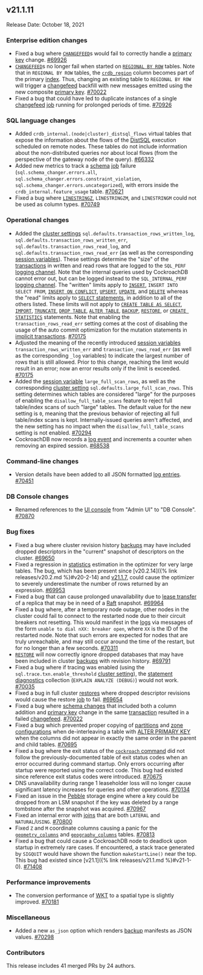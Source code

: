 ## v21.1.11

Release Date: October 18, 2021



<h3 id="v21-1-11-enterprise-edition-changes">Enterprise edition changes</h3>

- Fixed a bug where [`CHANGEFEED`](https://www.cockroachlabs.com/docs/v21.1/create-changefeed)s would fail to correctly handle a [primary key](https://www.cockroachlabs.com/docs/v21.1/primary-key) change. [#69926][#69926]
- [`CHANGEFEED`](https://www.cockroachlabs.com/docs/v21.1/create-changefeed)s no longer fail when started on [`REGIONAL BY ROW`](https://www.cockroachlabs.com/docs/v21.1/set-locality#set-the-table-locality-to-regional-by-row) tables. Note that in `REGIONAL BY ROW` tables, the [`crdb_region`](https://www.cockroachlabs.com/docs/v21.1/set-locality#crdb_region) column becomes part of the primary [index](https://www.cockroachlabs.com/docs/v21.1/indexes). Thus, changing an existing table to `REGIONAL BY ROW` will trigger a [changefeed](https://www.cockroachlabs.com/docs/v21.1/create-changefeed) backfill with new messages emitted using the new composite [primary key](https://www.cockroachlabs.com/docs/v21.1/primary-key). [#70022][#70022]
- Fixed a bug that could have led to duplicate instances of a single [changefeed](https://www.cockroachlabs.com/docs/v21.1/create-changefeed) [job](https://www.cockroachlabs.com/docs/v21.1/show-jobs) running for prolonged periods of time. [#70926][#70926]

<h3 id="v21-1-11-sql-language-changes">SQL language changes</h3>

- Added `crdb_internal.(node|cluster)_distsql_flows` virtual  tables that expose the information about the flows of the [DistSQL](https://www.cockroachlabs.com/docs/v21.1/architecture/sql-layer#distsql) execution scheduled on remote nodes. These tables do not include information about the non-distributed queries nor about local flows (from the perspective of the gateway node of the query). [#66332][#66332]
- Added new metrics to track a [schema](https://www.cockroachlabs.com/docs/v21.1/online-schema-changes) [job](https://www.cockroachlabs.com/docs/v21.1/show-jobs) failure (`sql.schema_changer.errors.all`, `sql.schema_changer.errors.constraint_violation`, `sql.schema_changer.errors.uncategorized`), with errors inside the `crdb_internal.feature_usage` table. [#70621][#70621]
- Fixed a bug where [`LINESTRINGZ`](https://www.cockroachlabs.com/docs/v21.1/linestring), `LINESTRINGZM`, and `LINESTRINGM` could not be used as column types. [#70749][#70749]

<h3 id="v21-1-11-operational-changes">Operational changes</h3>

- Added the [cluster settings](https://www.cockroachlabs.com/docs/v21.1/cluster-settings) `sql.defaults.transaction_rows_written_log`, `sql.defaults.transaction_rows_written_err`, `sql.defaults.transaction_rows_read_log`, and `sql.defaults.transaction_rows_read_err` (as well as the corresponding [session variables](https://www.cockroachlabs.com/docs/v21.1/set-vars#supported-variables)). These settings determine the "size" of the [transactions](https://www.cockroachlabs.com/docs/v21.1/transactions) in written and read rows that are logged to the `SQL_PERF` [logging channel](https://www.cockroachlabs.com/docs/v21.1/logging-overview). Note that the internal queries used by CockroachDB cannot error out, but can be logged instead to the `SQL_INTERNAL_PERF` [logging channel](https://www.cockroachlabs.com/docs/v21.1/logging-overview). The "written" limits apply to [`INSERT`](https://www.cockroachlabs.com/docs/v21.1/insert), `INSERT INTO SELECT FROM`, [`INSERT ON CONFLICT`](https://www.cockroachlabs.com/docs/v21.1/insert), [`UPSERT`](https://www.cockroachlabs.com/docs/v21.1/upsert), [`UPDATE`](https://www.cockroachlabs.com/docs/v21.1/update), and [`DELETE`](https://www.cockroachlabs.com/docs/v21.1/delete) whereas the "read" limits apply to [`SELECT` statements](https://www.cockroachlabs.com/docs/v21.1/selection-queries), in addition to all of the others listed. These limits will not apply to [`CREATE TABLE AS SELECT`](https://www.cockroachlabs.com/docs/v21.1/create-table), [`IMPORT`](https://www.cockroachlabs.com/docs/v21.1/import), [`TRUNCATE`](https://www.cockroachlabs.com/docs/v21.1/truncate), [`DROP TABLE`](https://www.cockroachlabs.com/docs/v21.1/drop-table), [`ALTER TABLE`](https://www.cockroachlabs.com/docs/v21.1/alter-table), [`BACKUP`](https://www.cockroachlabs.com/docs/v21.1/backup), [`RESTORE`](https://www.cockroachlabs.com/docs/v21.1/restore), or [`CREATE STATISTICS`](https://www.cockroachlabs.com/docs/v21.1/create-statistics) statements. Note that enabling the `transaction_rows_read_err` setting comes at the cost of disabling the usage of the auto commit optimization for the mutation statements in [implicit transactions](https://www.cockroachlabs.com/docs/v21.1/transactions#individual-statements). [#70175][#70175]
- Adjusted the meaning of the recently introduced [session variables](https://www.cockroachlabs.com/docs/v21.1/set-vars#supported-variables) `transaction_rows_written_err` and `transaction_rows_read_err` (as well as the corresponding `_log` variables) to indicate the largest number of rows that is still allowed. Prior to this change, reaching the limit would result in an error; now an error results only if the limit is exceeded. [#70175][#70175]
- Added the [session variable](https://www.cockroachlabs.com/docs/v21.1/set-vars#supported-variables) `large_full_scan_rows`, as well as the corresponding [cluster setting](https://www.cockroachlabs.com/docs/v21.1/cluster-settings) `sql.defaults.large_full_scan_rows`. This setting determines which tables are considered "large" for the purposes of enabling the `disallow_full_table_scans` feature to reject full table/index scans of such "large" tables. The default value for the new setting is `0`, meaning that the previous behavior of rejecting all full table/index scans is kept. Internally-issued queries aren't affected, and the new setting has no impact when the `disallow_full_table_scans` setting is not enabled. [#70294][#70294]
- CockroachDB now records a [log event](https://www.cockroachlabs.com/docs/v21.1/eventlog) and increments a counter when removing an expired session. [#68538][#68538]

<h3 id="v21-1-11-command-line-changes">Command-line changes</h3>

- Version details have been added to all JSON formatted [log entries](https://www.cockroachlabs.com/docs/v21.1/logging-overview). [#70451][#70451]

<h3 id="v21-1-11-db-console-changes">DB Console changes</h3>

- Renamed references to the [UI console](https://www.cockroachlabs.com/docs/v21.1/ui-overview) from "Admin UI" to "DB Console". [#70870][#70870]

<h3 id="v21-1-11-bug-fixes">Bug fixes</h3>

- Fixed a bug where cluster revision history [backups](https://www.cockroachlabs.com/docs/v21.1/backup) may have included dropped descriptors in the "current" snapshot of descriptors on the cluster. [#69650][#69650]
- Fixed a regression in [statistics](https://www.cockroachlabs.com/docs/v21.1/cost-based-optimizer#table-statistics) estimation in the optimizer for very large tables. The bug, which has been present since [v20.2.14]({% link releases/v20.2.md %}#v20-2-14) and [v21.1.7](v21.1.html#v21-1-7), could cause the optimizer to severely underestimate the number of rows returned by an expression. [#69953][#69953]
- Fixed a bug that can cause prolonged unavailability due to [lease transfer](https://www.cockroachlabs.com/docs/v21.1/architecture/replication-layer#epoch-based-leases-table-data) of a replica that may be in need of a [Raft](https://www.cockroachlabs.com/docs/v21.1/architecture/replication-layer#raft) snapshot. [#69964][#69964]
- Fixed a bug where, after a temporary node outage, other nodes in the cluster could fail to connect to the restarted node due to their circuit breakers not resetting. This would manifest in the [logs](https://www.cockroachlabs.com/docs/v21.1/logging-overview) via messages of the form `unable to dial nXX: breaker open`, where `XX` is the ID of the restarted node. Note that such errors are expected for nodes that are truly unreachable, and may still occur around the time of the restart, but for no longer than a few seconds. [#70311][#70311]
- [`RESTORE`](https://www.cockroachlabs.com/docs/v21.1/restore) will now correctly ignore dropped databases that may have been included in cluster [backups](https://www.cockroachlabs.com/docs/v21.1/backup) with revision history. [#69791][#69791]
- Fixed a bug where if tracing was enabled (using the `sql.trace.txn.enable_threshold` [cluster setting](https://www.cockroachlabs.com/docs/v21.1/cluster-settings)), the [statement diagnostics](https://www.cockroachlabs.com/docs/v21.1/explain-analyze#explain-analyze-debug) collection (`EXPLAIN ANALYZE (DEBUG)`) would not work. [#70035][#70035]
- Fixed a bug in full cluster [restores](https://www.cockroachlabs.com/docs/v21.1/restore) where dropped descriptor revisions would cause the restore [job](https://www.cockroachlabs.com/docs/v21.1/show-jobs) to fail. [#69654][#69654]
- Fixed a bug where [schema changes](https://www.cockroachlabs.com/docs/v21.1/online-schema-changes) that included both a column addition and [primary key](https://www.cockroachlabs.com/docs/v21.1/primary-key) change in the same [transaction](https://www.cockroachlabs.com/docs/v21.1/transactions) resulted in a failed [changefeed](https://www.cockroachlabs.com/docs/v21.1/create-changefeed). [#70022][#70022]
- Fixed a bug which prevented proper copying of [partitions](https://www.cockroachlabs.com/docs/v21.1/partitioning) and [zone configurations](https://www.cockroachlabs.com/docs/v21.1/configure-replication-zones) when de-interleaving a table with [ALTER PRIMARY KEY](https://www.cockroachlabs.com/docs/v21.1/alter-primary-key) when the columns did not appear in exactly the same order in the parent and child tables. [#70695][#70695]
- Fixed a bug where the exit status of the [`cockroach` command](https://www.cockroachlabs.com/docs/v21.1/cockroach-commands) did not follow the previously-documented table of exit status codes when an error occurred during command startup. Only errors occurring after startup were reported using the correct code. This bug had existed since reference exit status codes were introduced. [#70675][#70675]
- DNS unavailability during range 1 leaseholder loss will no longer cause significant latency increases for queries and other operations. [#70134][#70134]
- Fixed an issue in the [Pebble](https://www.cockroachlabs.com/docs/v21.1/architecture/storage-layer#pebble) storage engine where a key could be dropped from an LSM snapshot if the key was deleted by a range tombstone after the snapshot was acquired. [#70967][#70967]
- Fixed an internal error with [joins](https://www.cockroachlabs.com/docs/v21.1/joins) that are both `LATERAL` and `NATURAL`/`USING`. [#70800][#70800]
- Fixed `Z` and `M` coordinate columns causing a panic for the [`geometry_columns`](https://www.cockroachlabs.com/docs/v21.1/spatial-glossary#geometry_columns) and [`geography_columns`](https://www.cockroachlabs.com/docs/v21.1/spatial-glossary#geography_columns) tables. [#70813][#70813]
- Fixed a bug that could cause a CockroachDB node to deadlock upon startup in extremely rare cases. If encountered, a stack trace generated by `SIGQUIT` would have shown the function `makeStartLine()` near the top. This bug had existed since [v21.1]({% link releases/v21.1.md %}#v21-1-0). [#71408][#71408]

<h3 id="v21-1-11-performance-improvements">Performance improvements</h3>

- The conversion performance of [WKT](https://www.cockroachlabs.com/docs/v21.1/well-known-text) to a spatial type is slightly improved. [#70181][#70181]

<h3 id="v21-1-11-miscellaneous">Miscellaneous</h3>

- Added a new `as_json` option which renders [backup](https://www.cockroachlabs.com/docs/v21.1/backup) manifests as JSON values. [#70298][#70298]

<h3 id="v21-1-11-contributors">Contributors</h3>

This release includes 41 merged PRs by 24 authors.

[#66332]: https://github.com/cockroachdb/cockroach/pull/66332
[#68538]: https://github.com/cockroachdb/cockroach/pull/68538
[#69650]: https://github.com/cockroachdb/cockroach/pull/69650
[#69654]: https://github.com/cockroachdb/cockroach/pull/69654
[#69791]: https://github.com/cockroachdb/cockroach/pull/69791
[#69926]: https://github.com/cockroachdb/cockroach/pull/69926
[#69953]: https://github.com/cockroachdb/cockroach/pull/69953
[#69964]: https://github.com/cockroachdb/cockroach/pull/69964
[#70022]: https://github.com/cockroachdb/cockroach/pull/70022
[#70035]: https://github.com/cockroachdb/cockroach/pull/70035
[#70134]: https://github.com/cockroachdb/cockroach/pull/70134
[#70175]: https://github.com/cockroachdb/cockroach/pull/70175
[#70181]: https://github.com/cockroachdb/cockroach/pull/70181
[#70294]: https://github.com/cockroachdb/cockroach/pull/70294
[#70298]: https://github.com/cockroachdb/cockroach/pull/70298
[#70311]: https://github.com/cockroachdb/cockroach/pull/70311
[#70451]: https://github.com/cockroachdb/cockroach/pull/70451
[#70621]: https://github.com/cockroachdb/cockroach/pull/70621
[#70675]: https://github.com/cockroachdb/cockroach/pull/70675
[#70695]: https://github.com/cockroachdb/cockroach/pull/70695
[#70749]: https://github.com/cockroachdb/cockroach/pull/70749
[#70800]: https://github.com/cockroachdb/cockroach/pull/70800
[#70813]: https://github.com/cockroachdb/cockroach/pull/70813
[#70870]: https://github.com/cockroachdb/cockroach/pull/70870
[#70926]: https://github.com/cockroachdb/cockroach/pull/70926
[#70967]: https://github.com/cockroachdb/cockroach/pull/70967
[#71408]: https://github.com/cockroachdb/cockroach/pull/71408
